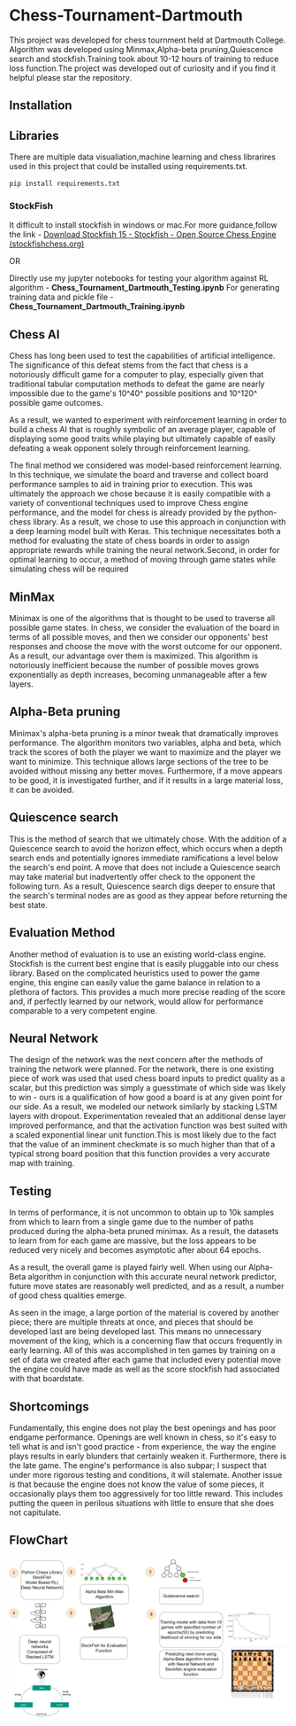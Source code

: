 # Chess-Tournament-Dartmouth

This project was developed for chess tournment held at Dartmouth College.
Algorithm was developed using Minmax,Alpha-beta pruning,Quiescence search and stockfish.Training took about 10-12 hours of training to reduce loss function.The project was developed out of curiosity and if you find it helpful please star the repository.

## Installation
## Libraries
There are multiple data visualiation,machine learning and chess librarires used in this project that could be installed using requirements.txt.

    pip install requirements.txt



### StockFish 
It difficult to install stockfish in windows or mac.For more guidance,follow the link - [Download Stockfish 15 - Stockfish - Open Source Chess Engine (stockfishchess.org)](https://stockfishchess.org/download/)

OR 

Directly use my jupyter notebooks for testing your algorithm against RL algorithm - **Chess_Tournament_Dartmouth_Testing.ipynb**
For generating training data and pickle file - **Chess_Tournament_Dartmouth_Training.ipynb**


## Chess AI

Chess has long been used to test the capabilities of artificial intelligence. The significance of this defeat stems from the fact that chess is a notoriously difficult game for a computer to play, especially given that traditional tabular computation methods to defeat the game are nearly impossible due to the game's 10^40^  possible positions and 10^120^ possible game outcomes.

As a result, we wanted to experiment with reinforcement learning in order to build a chess AI that is roughly symbolic of an average player, capable of displaying some good traits while playing but ultimately capable of easily defeating a weak opponent solely through reinforcement learning.

The final method we considered was model-based reinforcement learning. In this technique, we simulate the board and traverse and collect board performance samples to aid in training prior to execution. This was ultimately the approach we chose because it is easily compatible with a variety of conventional techniques used to improve Chess engine performance, and the model for chess is already provided by the python-chess library. As a result, we chose to use this approach in conjunction with a deep learning model built with Keras. This technique necessitates both a method for evaluating the state of chess boards in order to assign appropriate rewards while training the neural network.Second, in order for optimal learning to occur, a method of moving through game states while simulating chess will be required

## MinMax 

Minimax is one of the algorithms that is thought to be used to traverse all possible game states. In chess, we consider the evaluation of the board in terms of all possible moves, and then we consider our opponents' best responses and choose the move with the worst outcome for our opponent. As a result, our advantage over them is maximized. This algorithm is notoriously inefficient because the number of possible moves grows exponentially as depth increases, becoming unmanageable after a few layers.

## Alpha-Beta pruning
Minimax's alpha-beta pruning is a minor tweak that dramatically improves performance. The algorithm monitors two variables, alpha and beta, which track the scores of both the player we want to maximize and the player we want to minimize. This technique allows large sections of the tree to be avoided without missing any better moves. Furthermore, if a move appears to be good, it is investigated further, and if it results in a large material loss, it can be avoided.

## Quiescence search
This is the method of search that we ultimately chose.
With the addition of a Quiescence search to avoid the horizon effect, which occurs when a depth search ends and potentially ignores immediate ramifications a level below the search's end point. A move that does not include a Quiescence search may take material but inadvertently offer check to the opponent the following turn. As a result, Quiescence search digs deeper to ensure that the search's terminal nodes are as good as they appear before returning the best state.

## Evaluation Method

Another method of evaluation is to use an existing world-class engine.
Stockfish is the current best engine that is easily pluggable into our chess library. Based on the complicated heuristics used to power the game engine, this engine can easily value the game balance in relation to a plethora of factors. This provides a much more precise reading of the score and, if perfectly learned by our network, would allow for performance comparable to a very competent engine.


## Neural Network
The design of the network was the next concern after the methods of training the network were planned. For the network, there is one existing piece of
work was used that used chess board inputs to predict quality as a scalar, but this prediction was simply a guesstimate of which side was likely to win - ours is a qualification of how good a board is at any given point for our side. As a result, we modeled our network similarly by stacking LSTM layers with dropout. Experimentation revealed that an additional dense layer improved performance, and that the activation function was best suited with a scaled exponential linear unit function.This is most likely due to the fact that the value of an imminent checkmate is so much higher than that of a typical strong board position that this function provides a very accurate map with training.

## Testing

In terms of performance, it is not uncommon to obtain up to 10k samples from which to learn from a single game due to the number of paths produced during the alpha-beta pruned minimax. As a result, the datasets to learn from for each game are massive, but the loss appears to be reduced very nicely and becomes asymptotic after about 64 epochs.

As a result, the overall game is played fairly well. When using our Alpha-Beta algorithm in conjunction with this accurate neural network predictor, future move states are reasonably well predicted, and as a result, a number of good chess qualities emerge.

As seen in the image, a large portion of the material is covered by another piece; there are multiple threats at once, and pieces that should be developed last are being developed last. This means no unnecessary movement of the king, which is a concerning flaw that occurs frequently in early learning. All of this was accomplished in ten games by training on a set of data we created after each game that included every potential move the engine could have made as well as the score stockfish had associated with that boardstate.

## Shortcomings

Fundamentally, this engine does not play the best openings and has poor endgame performance. Openings are well known in chess, so it's easy to tell what is and isn't good practice - from experience, the way the engine plays results in early blunders that certainly weaken it. Furthermore, there is the late game. The engine's performance is also subpar; I suspect that under more rigorous testing and conditions, it will stalemate.
Another issue is that because the engine does not know the value of some pieces, it occasionally plays them too aggressively for too little reward. This includes putting the queen in perilous situations with little to ensure that she does not capitulate.

## FlowChart

![FlowChart](https://github.com/neelgandhi108/Chess-Tournament-Dartmouth/blob/main/ChessDiagram-NeelGandhi__.jpg)


